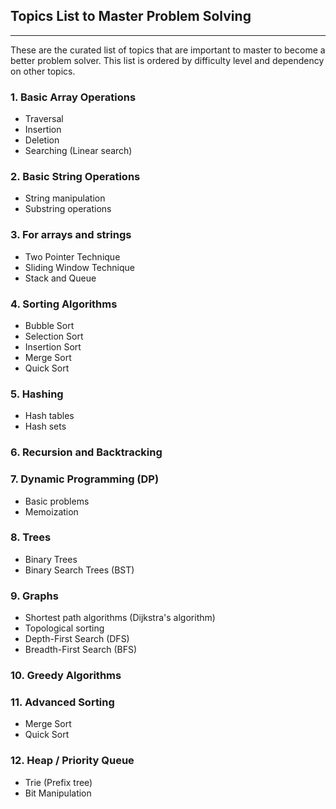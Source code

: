## Topics List to Master Problem Solving

---

These are the curated list of topics that are important to master to become a better problem solver. This list is ordered by difficulty level and dependency on other topics.

### 1. Basic Array Operations

- Traversal
- Insertion
- Deletion
- Searching (Linear search)

### 2. Basic String Operations

- String manipulation
- Substring operations

### 3. For arrays and strings

- Two Pointer Technique
- Sliding Window Technique
- Stack and Queue

### 4. Sorting Algorithms

- Bubble Sort
- Selection Sort
- Insertion Sort
- Merge Sort
- Quick Sort

### 5. Hashing

- Hash tables
- Hash sets

### 6. Recursion and Backtracking

### 7. Dynamic Programming (DP)

- Basic problems
- Memoization

### 8. Trees

- Binary Trees
- Binary Search Trees (BST)

### 9. Graphs

- Shortest path algorithms (Dijkstra's algorithm)
- Topological sorting
- Depth-First Search (DFS)
- Breadth-First Search (BFS)

### 10. Greedy Algorithms

### 11. Advanced Sorting

- Merge Sort
- Quick Sort

### 12. Heap / Priority Queue

- Trie (Prefix tree)
- Bit Manipulation
